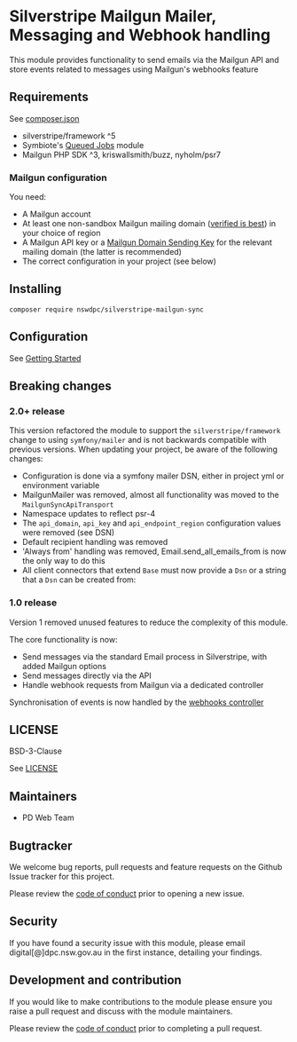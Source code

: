 # Silverstripe Mailgun Mailer, Messaging and Webhook handling

This module provides functionality to send emails via the Mailgun API and store events related to messages using Mailgun's webhooks feature

## Requirements

See [composer.json](./composer.json)

+ silverstripe/framework ^5
+ Symbiote's [Queued Jobs](https://github.com/symbiote/silverstripe-queuedjobs) module
+ Mailgun PHP SDK ^3, kriswallsmith/buzz, nyholm/psr7

### Mailgun configuration

You need:

* A Mailgun account
* At least one non-sandbox Mailgun mailing domain ([verified is best](https://documentation.mailgun.com/en/latest/user_manual.html#verifying-your-domain)) in your choice of region
* A Mailgun API key or a [Mailgun Domain Sending Key](https://www.mailgun.com/blog/mailgun-ip-pools-domain-keys) for the relevant mailing domain (the latter is recommended)
* The correct configuration in your project (see below)

## Installing

```shell
composer require nswdpc/silverstripe-mailgun-sync
```

## Configuration

See [Getting Started](./docs/en/001-index.md)

## Breaking changes

### 2.0+ release

This version refactored the module to support the `silverstripe/framework` change to using `symfony/mailer` and is not backwards compatible with previous versions. When updating your project, be aware of the following changes:

+ Configuration is done via a symfony mailer DSN, either in project yml or environment variable
+ MailgunMailer was removed, almost all functionality was moved to the `MailgunSyncApiTransport`
+ Namespace updates to reflect psr-4
+ The `api_domain`, `api_key` and `api_endpoint_region` configuration values were removed (see DSN)
+ Default recipient handling was removed
+ 'Always from' handling was removed, Email.send_all_emails_from is now the only way to do this
+ All client connectors that extend `Base` must now provide a `Dsn` or a string that a `Dsn` can be created from:

### 1.0 release

Version 1 removed unused features to reduce the complexity of this module.

The core functionality is now:

+ Send messages via the standard Email process in Silverstripe, with added Mailgun options
+ Send messages directly via the API
+ Handle webhook requests from Mailgun via a dedicated controller

Synchronisation of events is now handled by the [webhooks controller](./docs/en/100-webhooks.md)

## LICENSE

BSD-3-Clause

See [LICENSE](./LICENSE.md)

## Maintainers

+ PD Web Team

## Bugtracker

We welcome bug reports, pull requests and feature requests on the Github Issue tracker for this project.

Please review the [code of conduct](./code-of-conduct.md) prior to opening a new issue.

## Security

If you have found a security issue with this module, please email digital[@]dpc.nsw.gov.au in the first instance, detailing your findings.

## Development and contribution

If you would like to make contributions to the module please ensure you raise a pull request and discuss with the module maintainers.

Please review the [code of conduct](./code-of-conduct.md) prior to completing a pull request.
